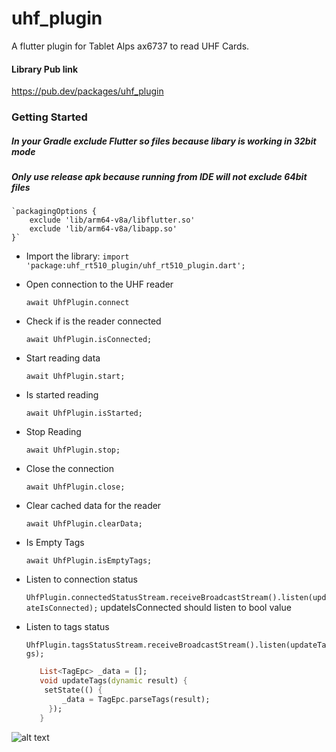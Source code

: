 # uhf_plugin

A flutter plugin for Tablet Alps ax6737 to read UHF Cards.

#### Library Pub link
https://pub.dev/packages/uhf_plugin


### Getting Started

##### In your Gradle exclude Flutter so files because libary is working in 32bit mode
##### Only use release apk because running from IDE will not exclude 64bit files
    `packagingOptions {
        exclude 'lib/arm64-v8a/libflutter.so'
        exclude 'lib/arm64-v8a/libapp.so'
    }`

- Import the library:
   `import 'package:uhf_rt510_plugin/uhf_rt510_plugin.dart';`

- Open connection to the UHF reader

    `await UhfPlugin.connect`

- Check if is the reader connected

    `await UhfPlugin.isConnected;`

- Start reading data

    `await UhfPlugin.start;`
    
- Is started reading

   `await UhfPlugin.isStarted;`

- Stop Reading

   `await UhfPlugin.stop;`

- Close the connection

   `await UhfPlugin.close;`

- Clear cached data for the reader

   `await UhfPlugin.clearData;`

- Is Empty Tags

   `await UhfPlugin.isEmptyTags;`

- Listen to connection status

   `UhfPlugin.connectedStatusStream.receiveBroadcastStream().listen(updateIsConnected);`
   updateIsConnected should listen to bool value

- Listen to tags status

   `UhfPlugin.tagsStatusStream.receiveBroadcastStream().listen(updateTags);`
   ```dart
      List<TagEpc> _data = [];
      void updateTags(dynamic result) {
       setState(() {
           _data = TagEpc.parseTags(result);
        });
      }
   ```
![alt text](https://github.com/amorenew/uhf_rtf510_plugin/raw/master/sample1.png)

